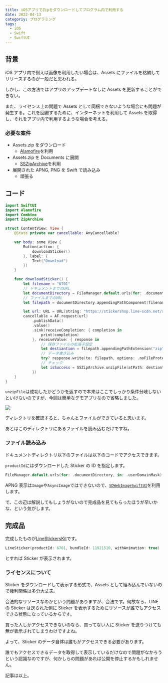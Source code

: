 ```yaml
---
title: iOSアプリでZipをダウンロードしてプログラム内で利用する
date: 2022-04-13
categoriy: プログラミング
tags:
  - iOS
  - Swift
  - SwiftUI
---
```


## 背景

iOS アプリ内で例えば画像を利用したい場合は、Assets にファイルを格納してリリースするのが一般だと思われる。

しかし、この方法ではアプリのアップデートなしに Assets を更新することができない。

また、ライセンス上の問題で Assets として同梱できないような場合にも問題が発生する。これを回避するために、インターネットを利用して Assets を取得し、それをアプリ内で利用するような場合を考える。

### 必要な案件

- Assets.zip をダウンロード
  - [Alamofire](https://github.com/Alamofire/Alamofire)を利用
- Assets.zip を Documents に展開
  - [SSZipArchive](https://github.com/ZipArchive/ZipArchive)を利用
- 展開された APNG, PNG を Swift で読み込み
  - 頑張る

## コード

```swift
import SwiftUI
import Alamofire
import Combine
import ZipArchive

struct ContentView: View {
    @State private var cancellable: AnyCancellable?

    var body: some View {
        Button(action: {
            downloadSticker()
        }, label: {
            Text("Download")
        })
    }

    func downloadSticker() {
        let filename = "6701"
        // ドキュメントまでのURL
        let documentDirectory = FileManager.default.urls(for: .documentDirectory, in: .userDomainMask)[0]
        // ファイルまでのURL
        let filepath = documentDirectory.appendingPathComponent(filename)

        let url: URL = URL(string: "https://stickershop.line-scdn.net/stickershop/v1/product/\(filename)/iphone/stickers@2x.zip")!
        cancellable = AF.request(url)
            .publishData()
            .value()
            .sink(receiveCompletion: { completion in
                print(completion)
            }, receiveValue: { response in
                // 保存ファイルの拡張子設定
                let destiantion = filepath.appendingPathExtension("zip")
                // データ書き込み
                try? response.write(to: filepath, options: .noFileProtection)
                // チェック
                let isSuccess = SSZipArchive.unzipFile(atPath: destiantion.path, toDestination: filepath.path, delegate: nil)
            })
    }
}
```

`unzipFile`は成功したかどうかを返すので本来はここでしっかり条件分岐しないといけないのですが、今回は簡単なデモアプリなので省略しました。

![](https://pbs.twimg.com/media/FQMI90oaUAIy2di?format=jpg&name=4096x4096)

ディレクトリを確認すると、ちゃんとファイルができていると思います。

あとはこのディレクトリにあるファイルを読み込むだけですね。

### ファイル読み込み

ドキュメントディレクトリ以下のファイルは以下のコードでアクセスできます。

`productId`にはダウンロードした Sticker の ID を指定します。

```swift
FileManager.default.urls(for: .documentDirectory, in: .userDomainMask)[0].appendingPathComponent("\(productId)")
```

APNG 表示は`Image`や`AsyncImage`ではできないので、[`SDWebImageSwiftUI`](https://github.com/SDWebImage/SDWebImageSwiftUI)を利用します。

で、この辺は解説してもしょうがないので完成品を見てもらったほうが早いかな、という気がします。

## 完成品

完成したものが[LineStickersKit](https://github.com/tkgstrator/LineStickersKit)です。

```swift
LineSticker(productId: 6701, bundleId: 11921510, withAnimation: true)
```

とすれば Sticker が表示されます。

### ライセンスについて

Sticker をダウンロードして表示する形式で、Assets として組み込んでいないので権利関係は多分大丈夫。

合法的なリソースなのかという問題がありますが、合法です。何故なら、LINE の Sticker は送られた側に Sticker を表示するためにリソースが誰でもアクセスできる状態になっているからです。

買った人しかアクセスできないのなら、買ってない人に Sticker を送りつけても無が表示されてしまうわけですよね。

よって、Sticker のデータ自体は誰もがアクセスできる必要があります。

誰でもアクセスできるデータを取得して表示しているだけなので問題がなかろうという認識なのですが、何かしらの問題があれば公開を停止するかもしれません。

記事は以上。
